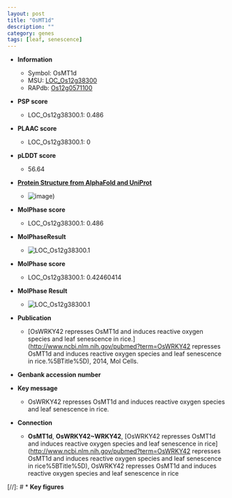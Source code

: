 ```yaml
---
layout: post
title: "OsMT1d"
description: ""
category: genes
tags: [leaf, senescence]
---
```


* **Information**  
    + Symbol: OsMT1d  
    + MSU: [LOC_Os12g38300](http://rice.plantbiology.msu.edu/cgi-bin/ORF_infopage.cgi?orf=LOC_Os12g38300)  
    + RAPdb: [Os12g0571100](http://rapdb.dna.affrc.go.jp/viewer/gbrowse_details/irgsp1?name=Os12g0571100)  

* **PSP score**  
    + LOC_Os12g38300.1: 0.486 

* **PLAAC score**  
    + LOC_Os12g38300.1: 0 

* **pLDDT score**
    + 56.64

* **[Protein Structure from AlphaFold and UniProt](https://www.uniprot.org/uniprotkb/Q2QNC3/entry#structure)**
    + ![image](https://ricepsp.github.io/images/Q2/AF-Q2QNC3-F1.png))

* **MolPhase score**
    + LOC_Os12g38300.1: 0.486

* **MolPhaseResult**
    + ![LOC_Os12g38300.1](https://ricepsp.github.io/pictures/LOC_Os12g/LOC_Os12g38300.1.png)

* **MolPhase score**
    + LOC_Os12g38300.1: 0.42460414

* **MolPhase Result**
    + ![LOC_Os12g38300.1](https://304243504.github.io/Pictures/LOC_Os12g/LOC_Os12g38300.1.png)

* **Publication**  
    + [OsWRKY42 represses OsMT1d and induces reactive oxygen species and leaf senescence in rice.](http://www.ncbi.nlm.nih.gov/pubmed?term=OsWRKY42 represses OsMT1d and induces reactive oxygen species and leaf senescence in rice.%5BTitle%5D), 2014, Mol Cells.

* **Genbank accession number**  

* **Key message**  
    + OsWRKY42 represses OsMT1d and induces reactive oxygen species and leaf senescence in rice.

* **Connection**  
    + __OsMT1d__, __OsWRKY42~WRKY42__, [OsWRKY42 represses OsMT1d and induces reactive oxygen species and leaf senescence in rice](http://www.ncbi.nlm.nih.gov/pubmed?term=OsWRKY42 represses OsMT1d and induces reactive oxygen species and leaf senescence in rice%5BTitle%5D), OsWRKY42 represses OsMT1d and induces reactive oxygen species and leaf senescence in rice

[//]: # * **Key figures**  


